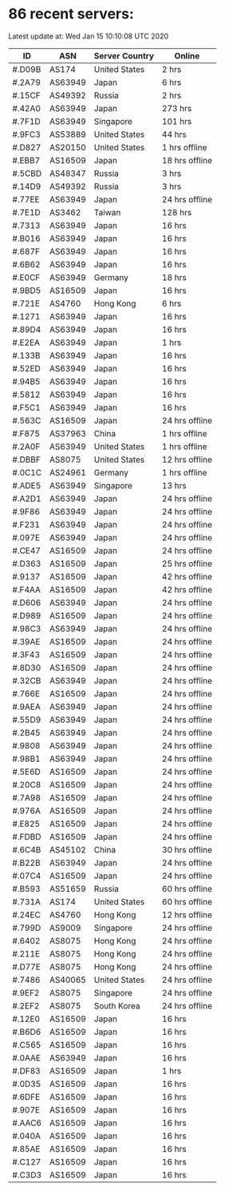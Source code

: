 # 86 recent servers:

Latest update at: Wed Jan 15 10:10:08 UTC 2020

| ID | ASN | Server Country | Online |
| -- | --- | -------------- | ------ |
| #.D09B | AS174 | United States | 2 hrs |
| #.2A79 | AS63949 | Japan | 6 hrs |
| #.15CF | AS49392 | Russia | 2 hrs |
| #.42A0 | AS63949 | Japan | 273 hrs |
| #.7F1D | AS63949 | Singapore | 101 hrs |
| #.9FC3 | AS53889 | United States | 44 hrs |
| #.D827 | AS20150 | United States | 1 hrs offline |
| #.EBB7 | AS16509 | Japan | 18 hrs offline |
| #.5CBD | AS48347 | Russia | 3 hrs |
| #.14D9 | AS49392 | Russia | 3 hrs |
| #.77EE | AS63949 | Japan | 24 hrs offline |
| #.7E1D | AS3462 | Taiwan | 128 hrs |
| #.7313 | AS63949 | Japan | 16 hrs |
| #.B016 | AS63949 | Japan | 16 hrs |
| #.687F | AS63949 | Japan | 16 hrs |
| #.6B62 | AS63949 | Japan | 16 hrs |
| #.E0CF | AS63949 | Germany | 18 hrs |
| #.9BD5 | AS16509 | Japan | 16 hrs |
| #.721E | AS4760 | Hong Kong | 6 hrs |
| #.1271 | AS63949 | Japan | 16 hrs |
| #.89D4 | AS63949 | Japan | 16 hrs |
| #.E2EA | AS63949 | Japan | 1 hrs |
| #.133B | AS63949 | Japan | 16 hrs |
| #.52ED | AS63949 | Japan | 16 hrs |
| #.94B5 | AS63949 | Japan | 16 hrs |
| #.5812 | AS63949 | Japan | 16 hrs |
| #.F5C1 | AS63949 | Japan | 16 hrs |
| #.563C | AS16509 | Japan | 24 hrs offline |
| #.F875 | AS37963 | China | 1 hrs offline |
| #.2A0F | AS63949 | United States | 1 hrs offline |
| #.DBBF | AS8075 | United States | 12 hrs offline |
| #.0C1C | AS24961 | Germany | 1 hrs offline |
| #.ADE5 | AS63949 | Singapore | 13 hrs |
| #.A2D1 | AS63949 | Japan | 24 hrs offline |
| #.9F86 | AS63949 | Japan | 24 hrs offline |
| #.F231 | AS63949 | Japan | 24 hrs offline |
| #.097E | AS63949 | Japan | 24 hrs offline |
| #.CE47 | AS16509 | Japan | 24 hrs offline |
| #.D363 | AS16509 | Japan | 25 hrs offline |
| #.9137 | AS16509 | Japan | 42 hrs offline |
| #.F4AA | AS16509 | Japan | 42 hrs offline |
| #.D606 | AS63949 | Japan | 24 hrs offline |
| #.D989 | AS16509 | Japan | 24 hrs offline |
| #.98C3 | AS63949 | Japan | 24 hrs offline |
| #.39AE | AS16509 | Japan | 24 hrs offline |
| #.3F43 | AS16509 | Japan | 24 hrs offline |
| #.8D30 | AS16509 | Japan | 24 hrs offline |
| #.32CB | AS63949 | Japan | 24 hrs offline |
| #.766E | AS16509 | Japan | 24 hrs offline |
| #.9AEA | AS63949 | Japan | 24 hrs offline |
| #.55D9 | AS63949 | Japan | 24 hrs offline |
| #.2B45 | AS63949 | Japan | 24 hrs offline |
| #.9808 | AS63949 | Japan | 24 hrs offline |
| #.98B1 | AS63949 | Japan | 24 hrs offline |
| #.5E6D | AS16509 | Japan | 24 hrs offline |
| #.20C8 | AS16509 | Japan | 24 hrs offline |
| #.7A98 | AS16509 | Japan | 24 hrs offline |
| #.976A | AS16509 | Japan | 24 hrs offline |
| #.E825 | AS16509 | Japan | 24 hrs offline |
| #.FDBD | AS16509 | Japan | 24 hrs offline |
| #.6C4B | AS45102 | China | 30 hrs offline |
| #.B22B | AS63949 | Japan | 24 hrs offline |
| #.07C4 | AS16509 | Japan | 24 hrs offline |
| #.B593 | AS51659 | Russia | 60 hrs offline |
| #.731A | AS174 | United States | 60 hrs offline |
| #.24EC | AS4760 | Hong Kong | 12 hrs offline |
| #.799D | AS9009 | Singapore | 24 hrs offline |
| #.6402 | AS8075 | Hong Kong | 24 hrs offline |
| #.211E | AS8075 | Hong Kong | 24 hrs offline |
| #.D77E | AS8075 | Hong Kong | 24 hrs offline |
| #.7486 | AS40065 | United States | 24 hrs offline |
| #.9EF2 | AS8075 | Singapore | 24 hrs offline |
| #.2EF2 | AS8075 | South Korea | 24 hrs offline |
| #.12E0 | AS16509 | Japan | 16 hrs |
| #.B6D6 | AS16509 | Japan | 16 hrs |
| #.C565 | AS16509 | Japan | 16 hrs |
| #.0AAE | AS63949 | Japan | 16 hrs |
| #.DF83 | AS16509 | Japan | 1 hrs |
| #.0D35 | AS16509 | Japan | 16 hrs |
| #.6DFE | AS16509 | Japan | 16 hrs |
| #.907E | AS16509 | Japan | 16 hrs |
| #.AAC6 | AS16509 | Japan | 16 hrs |
| #.040A | AS16509 | Japan | 16 hrs |
| #.85AE | AS16509 | Japan | 16 hrs |
| #.C127 | AS16509 | Japan | 16 hrs |
| #.C3D3 | AS16509 | Japan | 16 hrs |

